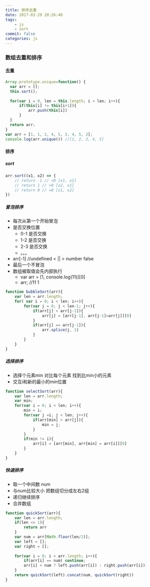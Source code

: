 ```yaml
---
title: 排序去重
date: 2017-03-29 20:26:40
tags:
    - js
    - sort
commit: false
categories: js
---
```

### 数组去重和排序
#### 去重
```js
Array.prototype.unique=function() {
  var arr = [];
  this.sort();
  
  for(var i = 0, len = this.length; i < len; i++){
      if(this[i] != this[i+1]){
          arr.push(this[i])
      }
  }
  return arr;
}
var arr = [1, 1, 2, 4, 5, 3, 4, 5, 2];
console.log(arr.unique()) //[1, 2, 3, 4, 5]
```
<!--more-->
#### 排序
##### sort

```js
arr.sort((x1, x2) => {
    // return -1 // <0 [x1, x2]
    // return 1 // >0 [x2, x1]
    // return 0 // =0 [x1, x2]
})
```

##### 冒泡排序
- 每次从第一个开始冒泡
- 是否交换位置
    - 0-1 是否交换
    - 1-2 是否交换
    - 2-3 是否交换
    - 。。。
- arr[-1] //undefined < || > number false
- 最后一个不冒泡
- 数组被取值会先内部执行
    - var arr = [1, console.log(11)][0]
    - arr;  //11 1
    
```js
function bubbleSort(arr){
    var len = arr.length;
    for( var i = 0; i < len; i++){
        for(var j = 0; j < len-1; j++){
            if(arr[j] < arr[j-1]){
                arr[j] = [arr[j-1], arr[j-1]=arr[j]][0]
            }
            if(arr[j] == arr[j-1]){
                arr.splice(j, 1)
            }
        }
    }
}
```

##### 选择排序
- 选择个元素min 对比每个元素 找到比min小的元素
- 交互i和新的最小的min位置

```js
function selectSort(arr){
    var len = arr.length;
    var min;
    for(var i = 0; i < len; i++){
        min = i;
        for(var j =i; j < len; j++){
            if(arr[min] > arr[j]){
                min = j;
            }
        }
        if(min != i){
            arr[i] = [arr[min], arr[min] = arr[i]][0]
        }
    }
}

```
##### 快速排序
- 取一个中间数 num
- 与num比较大小 把数组切分成左右2组
- 递归继续排序
- 合并数组

```js
function quickSort(arr){
    var len = arr.length;
    if(len <= 1){
        return arr
    }
    var num = arr[Math.floor(len/2)];
    var left = [];
    var right = [];
    
    for(var i = 0; i < arr.length; i++){
        if(arr[i] == num) continue;
        arr[i] < num ? left.push(arr[i]) : right.push(arr[i])
    }
    return quickSort(left).concat(num, quickSort(right))
}

```